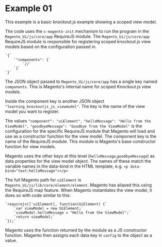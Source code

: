 # Example 01

This example is a basic knockout.js example showing a scoped view model.

The code uses the `x-magento-init` mechanism to run the program in the `Magento_Ui/js/core/app` RequireJS module.  The `Magento_Ui/js/core/app` RequireJS module is responsible for registering scoped knockout.js view models based on the configuration passed in. 

    `{`  
        `"components": {`  
            `//`  
        `}`  
    `}`  

The JSON object passed to `Magento_Ui/js/core/app` has a single key named `components`. This is Magento's internal name for scoped Knockout.js view models. 

Inside the component key is another JSON object `"learning_knockoutjs_js_viewmodel"`. The key is the name of the view model you want to register. 

The values
`"component": "uiElement",`
`"helloMessage": "Hello from the ViewModel",`
`"goodbyeMessage": "Goodbye from the ViewModel"`
is the configuration for the specific RequireJS module that Magento will load and use as a constructor function for the view model. The component key is the name of the RequireJS module. This module is Magento's base constructor function for view models. 

Magento uses the other keys at this level (`helloMessage`,`goodbyeMessage`) as data properties for the view model object. The names of these match the variable names in the data-bind in the HTML template, e.g. `<p data-bind="text:helloMessage"></p>`

The full Magento path for `uiElement` is `Magento_Ui/js/lib/core/element/element`. Magento has aliased this using the RequireJS map feature. When Magento instantiates the view model, it does so with code similar to this:

    `requirejs(['uiElement], function(UiElement) {`  
        `var viewModel = new UiElement;`  
        `viewModel.helloMessage = "Hello from the ViewModel";`  
        `return viewModel;`  
    `});`  

Magento uses the function returned by the module as a JS constructor function. Magento then assigns each data key in `config` to the object as a value.

